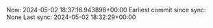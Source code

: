 Now: 2024-05-02 18:37:16.943898+00:00 Earliest commit since sync: None Last sync: 2024-05-02 18:32:29+00:00
